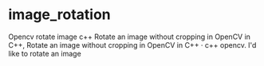 # image_rotation
Opencv rotate image c++ Rotate an image without cropping in OpenCV in C++, Rotate an image without cropping in OpenCV in C++ · c++ opencv. I'd like to rotate an image
